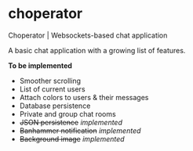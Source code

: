 choperator
========

Choperator | Websockets-based chat application

A basic chat application with a growing list of features.

**To be implemented**
- Smoother scrolling
- List of current users
- Attach colors to users & their messages
- Database persistence
- Private and group chat rooms
- ~~JSON persistence~~  *implemented*
- ~~Banhammer notification~~  *implemented*
- ~~Background image~~  *implemented*
